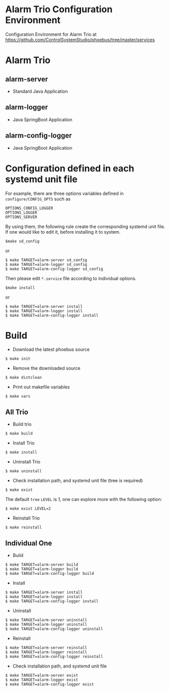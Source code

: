 Alarm Trio Configuration Environment
===

Configuration Environment for Alarm Trio at https://github.com/ControlSystemStudio/phoebus/tree/master/services

# Alarm Trio

## alarm-server
* Standard Java Application


## alarm-logger
* Java SpringBoot Application 

## alarm-config-logger
* Java SpringBoot Application


# Configuration defined in each systemd unit file

For example, there are three options variables defined in `configure/CONFIG_OPTS` such as 
```
OPTIONS_CONFIG_LOGGER
OPTIONS_LOGGER
OPTIONS_SERVER
```
By using them, the following rule create the corresponding systemd unit file. If one would like to edit it, before installing it to system. 

```
$make sd_config
```
or
```
$ make TARGET=alarm-server sd_config
$ make TARGET=alarm-logger sd_config
$ make TARGET=alarm-config-logger sd_config
```

Then please edit `*.service` file according to individual options. 

```
$make install 
```
or 

```
$ make TARGET=alarm-server install
$ make TARGET=alarm-logger install
$ make TARGET=alarm-config-logger install
```


# Build

* Download the latest phoebus source
```
$ make init
```

* Remove the downloaded source
```
$ make distclean
```

* Print out makefile variables
```
$ make vars
```


## All Trio

* Build trio
```
$ make build
```
* Install Trio
```
$ make install
```
* Uninstall Trio
```
$ make uninstall
```

* Check installation path, and systemd unit file (tree is required)
```
$ make exist
```
The default `tree` `LEVEL` is 1, one can explore more with the following option:
```
$ make exist LEVEL=2
```


* Reinstall Trio
```
$ make reinstall
```

## Individual One

* Build
```
$ make TARGET=alarm-server build
$ make TARGET=alarm-logger build
$ make TARGET=alarm-config-logger build
```
* Install
```
$ make TARGET=alarm-server install
$ make TARGET=alarm-logger install
$ make TARGET=alarm-config-logger install
```

* Uninstall 
```
$ make TARGET=alarm-server uninstall
$ make TARGET=alarm-logger uninstall
$ make TARGET=alarm-config-logger uninstall
```

* Reinstall 
```
$ make TARGET=alarm-server reinstall
$ make TARGET=alarm-logger reinstall
$ make TARGET=alarm-config-logger reinstall
```


* Check installation path, and systemd unit file
```
$ make TARGET=alarm-server exist
$ make TARGET=alarm-logger exist
$ make TARGET=alarm-config-logger exist
```


